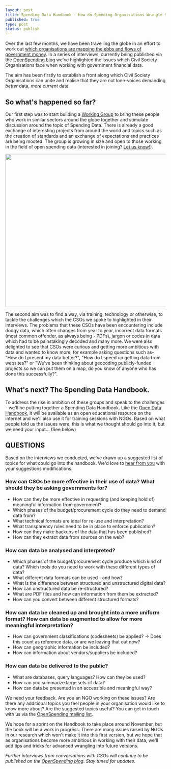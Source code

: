 ```yaml
---
layout: post
title: Spending Data Handbook - How do Spending Organisations Wrangle Spending Data? 
published: true
type: post
status: publish
---
```


Over the last few months, we have been travelling the globe in an effort to work out [which organisations are mapping the ebbs and flows of government money](http://openspending.org/blog/2012/01/12/civil-society-and-spending-data-who-is-mapping-the-money.html). In a series of interviews, currently being published via the [OpenSpending blog](http://openspending.org/blog/index.html) we've highlighted the issues which Civil Society Organisations face when working with government financial data. 

The aim has been firstly to establish a front along which Civil Society Organisations can unite and realise that they are not lone-voices demanding *better* data, *more current* data. 

## So what's happened so far?

Our first step was to start building a [Working Group](http://openspending.org/resources/wg/index.html) to bring these people who work in similar sectors around the globe together and stimulate discussion around the topic of Spending Data. There is already a good exchange of interesting projects from around the world and topics such as the creation of standards and an exchange of expectations and practices are being mooted. The group is growing in size and open to those working in the field of open spending data (interested in joining? [Let us know!](http://lists.okfn.org/mailman/listinfo/openspending)). 

<img alt="" src="http://farm9.staticflickr.com/8460/7976488712_9b16eb14b7.jpg" title="Spending data handbook" class="alignnone" width="640" height="480" />

The second aim was to find a way, via training, technology or otherwise, to tackle the challenges which the CSOs we spoke to highlighted in their interviews. The problems that these CSOs have been encountering include dodgy data, which often changes from year to year, incorrect data formats (most common offender, as always being - PDFs), jargon or codes in data which had to be painstakingly decoded and many more. We were also delighted to see that CSOs were curious and getting more ambitious with data and wanted to know more, for example asking questions such as- "How do I present my data better?", "How do I speed up getting data from websites?" or "We've been thinking about geocoding publicly-funded projects so we can put them on a map, do you know of anyone who has done this successfully?".

## What's next? The Spending Data Handbook.

To address the rise in ambition of these groups and speak to the challenges - we'll be putting together a Spending Data Handbook. Like the [Open Data Handbook](http://opendatahandbook.org/en/), it will be available as an open educational resource on the internet and we'll also use it for training sessions with NGOs. Based on what people told us the issues were, this is what we thought should go into it, but we need your input... (See below)

## QUESTIONS

Based on the interviews we conducted, we've drawn up a suggested list of topics for what could go into the handbook. We'd love to [hear from you](http://lists.okfn.org/mailman/listinfo/openspending) with your suggestions modifications. 

### How can CSOs be more effective in their use of data? What should they be asking governments for?

* How can they be more effective in requesting (and keeping hold of) meaningful information from government?
* Which phases of the budget/procurement cycle do they need to demand data from?
* What technical formats are ideal for re-use and interpretation?
* What transparency rules need to be in place to enforce publication?
* How can they make backups of the data that has been published?
* How can they extract data from sources on the web?

### How can data be analysed and interpreted?
* Which phases of the budget/procurement cycle produce which kind of data? Which tools do you need to work with these different types of data? 
* What different data formats can be used - and how?
* What is the difference between structured and unstructured digital data?
* How can unstructured data be re-structured?
* What are PDF files and how can information from them be extracted?
* How can you convert between different structured formats?

### How can data be cleaned up and brought into a more uniform format? How can data be augmented to allow for more meaningful interpretation?
* How can government classifications (codesheets) be applied?  -> Does this count as reference data, or are we leaving that out now?
* How can geographic information be included?
* How can information about vendors/suppliers be included? 

### How can data be delivered to the public? 
* What are databases, query languages? How can they be used?
* How can you summarize large sets of data?
* How can data be presented in an accessible and meaningful way? 

We need your feedback. Are you an NGO working on these issues? Are there any additional topics you feel people in your organisation would like to know more about? Are the suggested topics useful? You can get in touch with us via the [OpenSpending mailing list](http://lists.okfn.org/mailman/listinfo/openspending).

We hope for a sprint on the Handbook to take place around November, but the book will be a work in progress. There are many issues raised by NGOs in our research which won't make it into this first version, but we hope that as organisations become more ambitious in working with their data, we'll add tips and tricks for advanced wrangling into future versions. 

*Further interviews from conversations with CSOs will continue to be published on the [OpenSpending blog](http://openspending.org/blog/index.html). Stay tuned for updates.* 


